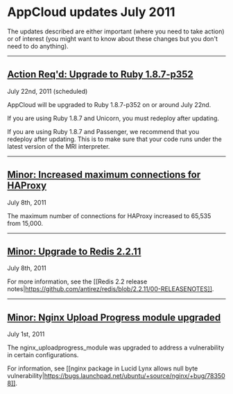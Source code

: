 # AppCloud updates July 2011

The updates described are either important (where you need to take action) or of interest (you might want to know about these changes but you don't need to do anything). 


---

<a href=#update4><h2 id="update4"> **Action Req'd:** Upgrade to Ruby 1.8.7-p352 </h2></a>

July 22nd, 2011 (scheduled)

AppCloud will be upgraded to Ruby 1.8.7-p352 on or around July 22nd. 

If you are using Ruby 1.8.7 and Unicorn, you must redeploy after updating.

If you are using Ruby 1.8.7 and Passenger, we recommend that you redeploy after updating. This is to make sure that your code runs under the latest version of the MRI interpreter.


---

<a href=#update3><h2 id="update3"> Minor: Increased maximum connections for HAProxy </h2></a>

July 8th, 2011

The maximum number of connections for HAProxy increased to 65,535 from 15,000.

---

<a href=#update2><h2 id="update2"> Minor: Upgrade to Redis 2.2.11</h2></a>

July 8th, 2011

For more information, see the [[Redis 2.2 release notes|https://github.com/antirez/redis/blob/2.2.11/00-RELEASENOTES]].

---

<a href=#update1> <h2 id="update1"> Minor: Nginx Upload Progress module upgraded </h2></a>

July 1st, 2011

The nginx_uploadprogress_module was upgraded to address a vulnerability in certain configurations. 

For information, see [[nginx package in Lucid Lynx allows null byte vulnerability|https://bugs.launchpad.net/ubuntu/+source/nginx/+bug/783508]].



[1]: #update1        "update1"
[2]: #update2        "update2"
[3]: #update3        "update3"
[4]: #update4        "update4"
[5]: #update5        "update5"
[6]: #update6        "update6"
[7]: #update7        "update7"
[8]: #update8        "update8"
[9]: #update9        "update9"
[10]: #update10        "update10"
[11]: #update11        "update11"
[12]: #update12        "update12"
[13]: #update13        "update13"
[14]: #update14        "update14"